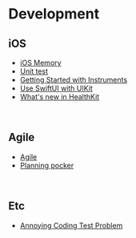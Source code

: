 # Development

## iOS

- [iOS Memory](./Contents/iOS%20Memory)
- [Unit test](./Contents/UnitTest)
- [Getting Started with Instruments](./Contents/Getting%20Started%20with%20Instruments)
- [Use SwiftUI with UIKit](./Contents/Use%20SwiftUI%20with%20UIKit)
- [What's new in HealthKit](./Contents/What's%20new%20in%20HealthKit)

<br>

## Agile

- [Agile](./Contents/Agile)
- [Planning pocker](./Contents/PlanningPocker)


<br>

## Etc

- [Annoying Coding Test Problem](./Contents/AnnoyingCodingTestProblem)
